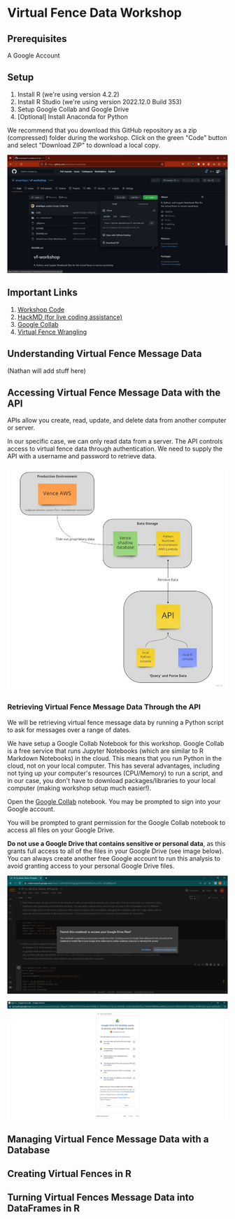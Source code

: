 # Virtual Fence Data Workshop

## Prerequisites

A Google Account

## Setup

1. Install R (we're using version 4.2.2)
2. Install R Studio (we're using version 2022.12.0 Build 353)
3. Setup Google Collab and Google Drive
4. [Optional] Install Anaconda for Python

We recommend that you download this GitHub repository as a zip (compressed) folder during the workshop. Click on the green "Code" button and select "Download ZIP"  to download a local copy.

![](docs/attachments/download-repo-as-zip-folder.jpg)

## Important Links

1. [Workshop Code](https://github.com/amantaya/vf-workshop/tree/main/code)
2. [HackMD (for live coding assistance)](https://hackmd.io/@yW3saP0JQS-tB5uNp9cJ-Q/Hk7YL6Uhs/edit)
3. [Google Collab](https://colab.research.google.com/github/amantaya/vf-workshop/blob/main/code/VF_In_Service_Vence_API.ipynb)
4. [Virtual Fence Wrangling](https://github.com/Brandkmayer/VenceVFWrangling)

## Understanding Virtual Fence Message Data

(Nathan will add stuff here)

## Accessing Virtual Fence Message Data with the API

APIs allow you create, read, update, and delete data from another computer or server.

In our specific case, we can only read data from a server. The API controls access to virtual fence data through authentication. We need to supply the API with a username and password to retrieve data.

![Vence API Diagram](docs/attachments/Vence-API-Diagram.jpg)

### Retrieving Virtual Fence Message Data Through the API

We will be retrieving virtual fence message data by running a Python script to ask for messages over a range of dates.

We have setup a Google Collab Notebook for this workshop. Google Collab is a free service that runs Jupyter Notebooks (which are similar to R Markdown Notebooks) in the cloud. This means that you run Python in the cloud, not on your local computer. This has several advantages, including not tying up your computer's resources (CPU/Memory) to run a script, and in our case, you don't have to download packages/libraries to your local computer (making workshop setup much easier!).

Open the [Google Collab](https://colab.research.google.com/github/amantaya/vf-workshop/blob/main/code/VF_In_Service_Vence_API.ipynb) notebook. You may be prompted to sign into your Google account.

You will be prompted to grant permission for the Google Collab notebook to access all files on your Google Drive.

**Do not  use a Google Drive that contains sensitive or personal data**, as this grants full access to all of the files in your Google Drive (see image below). You can always create another free Google account to run this analysis to avoid granting access to your personal Google Drive files. 

![Allow Access to Google Drive Prompt](docs/attachments/allow-access-to-google-drive.jpg)

![Permissions for Google Drive](docs/attachments/permission-for-google-drive.jpg)

## Managing Virtual Fence Message Data with a Database

## Creating Virtual Fences in R

## Turning Virtual Fences Message Data into DataFrames in R